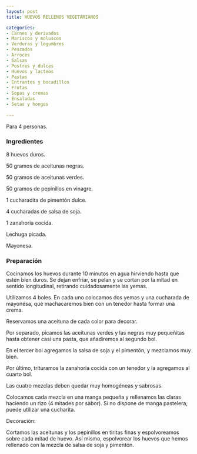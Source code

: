 ```yaml
---
layout: post
title: HUEVOS RELLENOS VEGETARIANOS

categories:
- Carnes y derivados
- Mariscos y moluscos
- Verduras y legumbres
- Pescados
- Arroces
- Salsas
- Postres y dulces
- Huevos y lacteos
- Pastas
- Entrantes y bocadillos
- Frutas
- Sopas y cremas
- Ensaladas
- Setas y hongos
 
---
```

Para 4 personas.

<h3>Ingredientes</h3>
8 huevos duros.

50 gramos de aceitunas negras.

50 gramos de aceitunas verdes.

50 gramos de pepinillos en vinagre.

1 cucharadita de pimentón dulce.

4 cucharadas de salsa de soja.

1 zanahoria cocida.

Lechuga picada.

Mayonesa.

<h3>Preparación</h3>
Cocinamos los huevos durante 10 minutos en agua hirviendo hasta que estén bien duros. Se dejan enfriar, se pelan y se cortan por la mitad en sentido longitudinal, retirando cuidadosamente las yemas.

Utilizamos 4 boles. En cada uno colocamos dos yemas y una cucharada de mayonesa, que machacaremos bien con un tenedor hasta formar una crema.

Reservamos una aceituna de cada color para decorar.

Por separado, picamos las aceitunas verdes y las negras muy pequeñitas hasta obtener casi una pasta, que añadiremos al segundo bol.

En el tercer bol agregamos la salsa de soja y el pimentón, y mezclamos muy bien.

Por último, trituramos la zanahoria cocida con un tenedor y la agregamos al cuarto bol.

Las cuatro mezclas deben quedar muy homogéneas y sabrosas.

Colocamos cada mezcla en una manga pequeña y rellenamos las claras haciendo un rizo (4 mitades por sabor). Si no dispone de manga pastelera, puede utilizar una cucharita.

Decoración:

Cortamos las aceitunas y los pepinillos en tiritas finas y espolvoreamos sobre cada mitad de huevo. Así mismo, espolvorear los huevos que hemos rellenado con la mezcla de salsa de soja y pimentón.

